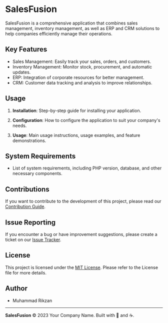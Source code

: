 # SalesFusion

SalesFusion is a comprehensive application that combines sales management, inventory management, as well as ERP and CRM solutions to help companies efficiently manage their operations.

## Key Features

- Sales Management: Easily track your sales, orders, and customers.
- Inventory Management: Monitor stock, procurement, and automatic updates.
- ERP: Integration of corporate resources for better management.
- CRM: Customer data tracking and analysis to improve relationships.

## Usage

1. **Installation**: Step-by-step guide for installing your application.

2. **Configuration**: How to configure the application to suit your company's needs.

3. **Usage**: Main usage instructions, usage examples, and feature demonstrations.

## System Requirements

- List of system requirements, including PHP version, database, and other necessary components.

## Contributions

If you want to contribute to the development of this project, please read our [Contribution Guide](CONTRIBUTING.md).

## Issue Reporting

If you encounter a bug or have improvement suggestions, please create a ticket on our [Issue Tracker](https://github.com/rikzanx/salesfusion/issues).

## License

This project is licensed under the [MIT License](LICENSE.md). Please refer to the License file for more details.

## Author

- Muhammad Rikzan

---

**SalesFusion** © 2023 Your Company Name. Built with 💼 and ☕.
